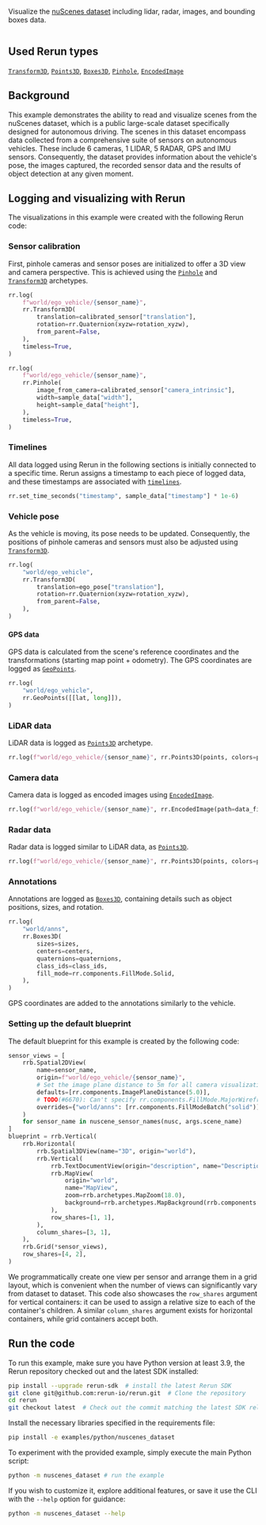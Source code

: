 <!--[metadata]
title = "nuScenes"
tags = ["Lidar", "3D", "2D", "Object detection", "Pinhole camera", "Blueprint"]
thumbnail = "https://static.rerun.io/nuscenes_dataset/3724a84d6e95f15a71db2ccc443fb67bfae58843/480w.png"
thumbnail_dimensions = [480, 301]
channel = "release"
build_args = ["--seconds=5"]
-->

Visualize the [nuScenes dataset](https://www.nuscenes.org/) including lidar, radar, images, and bounding boxes data.

<picture>
  <img src="https://static.rerun.io/nuscenes_dataset/3724a84d6e95f15a71db2ccc443fb67bfae58843/full.png" alt="">
  <source media="(max-width: 480px)" srcset="https://static.rerun.io/nuscenes_dataset/3724a84d6e95f15a71db2ccc443fb67bfae58843/480w.png">
  <source media="(max-width: 768px)" srcset="https://static.rerun.io/nuscenes_dataset/3724a84d6e95f15a71db2ccc443fb67bfae58843/768w.png">
  <source media="(max-width: 1024px)" srcset="https://static.rerun.io/nuscenes_dataset/3724a84d6e95f15a71db2ccc443fb67bfae58843/1024w.png">
  <source media="(max-width: 1200px)" srcset="https://static.rerun.io/nuscenes_dataset/3724a84d6e95f15a71db2ccc443fb67bfae58843/1200w.png">
</picture>

## Used Rerun types
[`Transform3D`](https://www.rerun.io/docs/reference/types/archetypes/transform3d), [`Points3D`](https://www.rerun.io/docs/reference/types/archetypes/points3d), [`Boxes3D`](https://www.rerun.io/docs/reference/types/archetypes/boxes3d), [`Pinhole`](https://www.rerun.io/docs/reference/types/archetypes/pinhole), [`EncodedImage`](https://www.rerun.io/docs/reference/types/archetypes/encoded_image)

## Background
This example demonstrates the ability to read and visualize scenes from the nuScenes dataset, which is a public large-scale dataset specifically designed for autonomous driving.
The scenes in this dataset encompass data collected from a comprehensive suite of sensors on autonomous vehicles.
These include 6 cameras, 1 LIDAR, 5 RADAR, GPS and IMU sensors.
Consequently, the dataset provides information about the vehicle's pose, the images captured, the recorded sensor data and the results of object detection at any given moment.


## Logging and visualizing with Rerun

The visualizations in this example were created with the following Rerun code:

### Sensor calibration

First, pinhole cameras and sensor poses are initialized to offer a 3D view and camera perspective. This is achieved using the [`Pinhole`](https://www.rerun.io/docs/reference/types/archetypes/pinhole) and [`Transform3D`](https://www.rerun.io/docs/reference/types/archetypes/transform3d) archetypes.

```python
rr.log(
    f"world/ego_vehicle/{sensor_name}",
    rr.Transform3D(
        translation=calibrated_sensor["translation"],
        rotation=rr.Quaternion(xyzw=rotation_xyzw),
        from_parent=False,
    ),
    timeless=True,
)
```

```python
rr.log(
    f"world/ego_vehicle/{sensor_name}",
    rr.Pinhole(
        image_from_camera=calibrated_sensor["camera_intrinsic"],
        width=sample_data["width"],
        height=sample_data["height"],
    ),
    timeless=True,
)
```

### Timelines

All data logged using Rerun in the following sections is initially connected to a specific time.
Rerun assigns a timestamp to each piece of logged data, and these timestamps are associated with [`timelines`](https://www.rerun.io/docs/concepts/timelines).

```python
rr.set_time_seconds("timestamp", sample_data["timestamp"] * 1e-6)
```


### Vehicle pose

As the vehicle is moving, its pose needs to be updated. Consequently, the positions of pinhole cameras and sensors must also be adjusted using [`Transform3D`](https://www.rerun.io/docs/reference/types/archetypes/transform3d).
```python
rr.log(
    "world/ego_vehicle",
    rr.Transform3D(
        translation=ego_pose["translation"],
        rotation=rr.Quaternion(xyzw=rotation_xyzw),
        from_parent=False,
    ),
)
```

#### GPS data

GPS data is calculated from the scene's reference coordinates and the transformations (starting map point + odometry).
The GPS coordinates are logged as [`GeoPoints`](https://www.rerun.io/docs/reference/types/archetypes/geo_points).

```python
rr.log(
    "world/ego_vehicle",
    rr.GeoPoints([[lat, long]]),
)
```

### LiDAR data
LiDAR data is logged as [`Points3D`](https://www.rerun.io/docs/reference/types/archetypes/points3d) archetype.
```python
rr.log(f"world/ego_vehicle/{sensor_name}", rr.Points3D(points, colors=point_colors))
```

### Camera data
Camera data is logged as encoded images using [`EncodedImage`](https://www.rerun.io/docs/reference/types/archetypes/encoded_image).
```python
rr.log(f"world/ego_vehicle/{sensor_name}", rr.EncodedImage(path=data_file_path))
```

### Radar data
Radar data is logged similar to LiDAR data, as [`Points3D`](https://www.rerun.io/docs/reference/types/archetypes/points3d).
```python
rr.log(f"world/ego_vehicle/{sensor_name}", rr.Points3D(points, colors=point_colors))
```

### Annotations

Annotations are logged as [`Boxes3D`](https://www.rerun.io/docs/reference/types/archetypes/boxes3d), containing details such as object positions, sizes, and rotation.
```python
rr.log(
    "world/anns",
    rr.Boxes3D(
        sizes=sizes,
        centers=centers,
        quaternions=quaternions,
        class_ids=class_ids,
        fill_mode=rr.components.FillMode.Solid,
    ),
)
```

GPS coordinates are added to the annotations similarly to the vehicle.

### Setting up the default blueprint

The default blueprint for this example is created by the following code:

```python
sensor_views = [
    rrb.Spatial2DView(
        name=sensor_name,
        origin=f"world/ego_vehicle/{sensor_name}",
        # Set the image plane distance to 5m for all camera visualizations.
        defaults=[rr.components.ImagePlaneDistance(5.0)],
        # TODO(#6670): Can't specify rr.components.FillMode.MajorWireframe right now, need to use batch type instead.
        overrides={"world/anns": [rr.components.FillModeBatch("solid")]},
    )
    for sensor_name in nuscene_sensor_names(nusc, args.scene_name)
]
blueprint = rrb.Vertical(
    rrb.Horizontal(
        rrb.Spatial3DView(name="3D", origin="world"),
        rrb.Vertical(
            rrb.TextDocumentView(origin="description", name="Description"),
            rrb.MapView(
                origin="world",
                name="MapView",
                zoom=rrb.archetypes.MapZoom(18.0),
                background=rrb.archetypes.MapBackground(rrb.components.MapProvider.OpenStreetMap),
            ),
            row_shares=[1, 1],
        ),
        column_shares=[3, 1],
    ),
    rrb.Grid(*sensor_views),
    row_shares=[4, 2],
)
```

We programmatically create one view per sensor and arrange them in a grid layout, which is convenient when the number of views can significantly vary from dataset to dataset. This code also showcases the `row_shares` argument for vertical containers: it can be used to assign a relative size to each of the container's children. A similar `column_shares` argument exists for horizontal containers, while grid containers accept both.




## Run the code
To run this example, make sure you have Python version at least 3.9, the Rerun repository checked out and the latest SDK installed:
```bash
pip install --upgrade rerun-sdk  # install the latest Rerun SDK
git clone git@github.com:rerun-io/rerun.git  # Clone the repository
cd rerun
git checkout latest  # Check out the commit matching the latest SDK release
```
Install the necessary libraries specified in the requirements file:
```bash
pip install -e examples/python/nuscenes_dataset
```
To experiment with the provided example, simply execute the main Python script:
```bash
python -m nuscenes_dataset # run the example
```
If you wish to customize it, explore additional features, or save it use the CLI with the `--help` option for guidance:
```bash
python -m nuscenes_dataset --help
```
